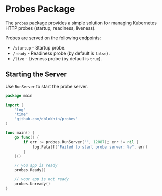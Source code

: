 # Probes Package

The `probes` package provides a simple solution for managing Kubernetes HTTP probes (startup, readiness, liveness).

Probes are served on the following endpoints:
- `/startup` - Startup probe.
- `/ready` - Readiness probe (by default is `false`).
- `/live` - Liveness probe (by default is `true`).

## Starting the Server

Use `RunServer` to start the probe server.

```go
package main

import (
	"log"
	"time"
	"github.com/dblokhin/probes"
)

func main() {
	go func() {
		if err := probes.RunServer("", 12087); err != nil {
			log.Fatalf("Failed to start probe server: %v", err)
		}
	}()

	// you app is ready
	probes.Ready()

	// your app is not ready
	probes.Unready()
}
```
